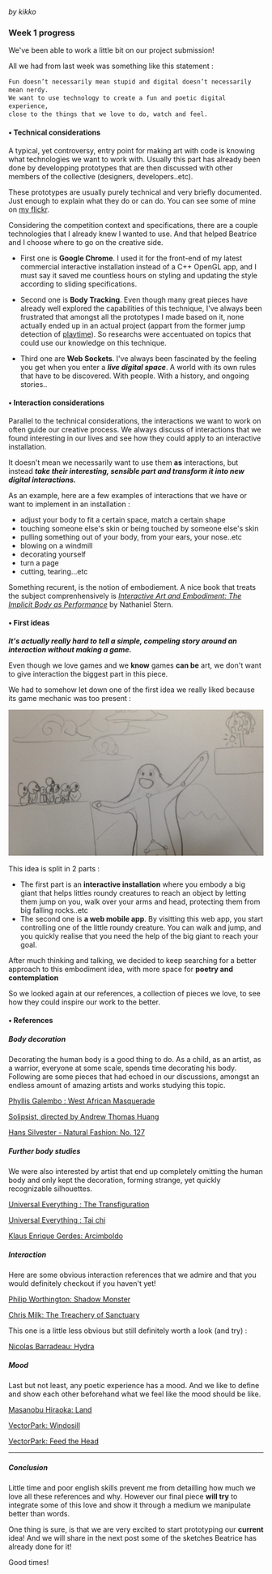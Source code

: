 _by kikko_

### Week 1 progress 

We've been able to work a little bit on our project submission!

All we had from last week was something like this statement :

	Fun doesn’t necessarily mean stupid and digital doesn’t necessarily mean nerdy.
	We want to use technology to create a fun and poetic digital experience,
	close to the things that we love to do, watch and feel.
	
#### • Technical considerations
A typical, yet controversy, entry point for making art with code is knowing what technologies we want to work with. Usually this part has already been done by developping prototypes that are then discussed with other members of the collective (designers, developers..etc).

These prototypes are usually purely technical and very briefly documented. Just enough to explain what they do or can do. You can see some of mine on [my flickr](http://www.flickr.com/photos/kikko_fr/).

Considering the competition context and specifications, there are a couple technologies that I already knew I wanted to use. And that helped Beatrice and I choose where to go on the creative side.

- First one is **Google Chrome**.
I used it for the front-end of my latest commercial interactive installation instead of a C++ OpenGL app, and I must say it saved me countless hours on styling and updating the style according to sliding specifications.

- Second one is **Body Tracking**. Even though many great pieces have already well explored the capabilities of this technique, I've always been frustrated that amongst all the prototypes I made based on it, none actually ended up in an actual project (appart from the former jump detection of [playtime](http://playtime.lab212.org)). So researchs were accentuated on topics that could use our knowledge on this technique.

- Third one are **Web Sockets**.
I've always been fascinated by the feeling you get when you enter a _**live digital space**_. A world with its own rules that have to be discovered. With people. With a history, and ongoing stories..

#### • Interaction considerations
Parallel to the technical considerations, the interactions we want to work on often guide our creative process. We always discuss of interactions that we found interesting in our lives and see how they could apply to an interactive installation.

It doesn't mean we necessarily want to use them **as** interactions, but instead **_take their interesting, sensible part and transform it into new digital interactions._**

As an example, here are a few examples of interactions that we have or want to implement in an installation :

- adjust your body to fit a certain space, match a certain shape
- touching someone else's skin or being touched by someone else's skin
- pulling something out of your body, from your ears, your nose..etc
- blowing on a windmill
- decorating yourself
- turn a page
- cutting, tearing...etc

Something recurent, is the notion of embodiement.
A nice book that treats the subject comprenhensively is _[Interactive Art and Embodiment: The Implicit Body as Performance](http://implicitbody.net/)_ by Nathaniel Stern.

#### • First ideas

**_It's actually really hard to tell a simple, compeling story around an interaction without making a game._**

Even though we love games and we **know** games **can be** art, we don't want to give interaction the biggest part in this piece.

We had to somehow let down one of the first idea we really liked because its game mechanic was too present :

![image](../project_images/1st_idea.jpg)

This idea is split in 2 parts :

- The first part is an **interactive installation** where you embody a big giant that helps littles roundy creatures to reach an object by letting them jump on you, walk over your arms and head, protecting them from big falling rocks..etc
- The second one is **a web mobile app**. By visitting this web app, you start controlling one of the little roundy creature. You can walk and jump, and you quickly realise that you need the help of the big giant to reach your goal.

After much thinking and talking, we decided to keep searching for a better approach to this embodiment idea, with more space for **poetry and contemplation**

So we looked again at our references, a collection of pieces we love, to see how they could inspire our work to the better.

#### • References

##### Body decoration

Decorating the human body is a good thing to do. As a child, as an artist, as a warrior, everyone at some scale, spends time decorating his body.
Following are some pieces that had echoed in our discussions, amongst an endless amount of amazing artists and works studying this topic.

[Phyllis Galembo : West African Masquerade](http://www.itsnicethat.com/articles/phyllis-galembo)

[Solipsist, directed by Andrew Thomas Huang](https://vimeo.com/37848135)

[Hans Silvester - Natural Fashion: No. 127](https://www.google.fr/search?q=Hans+Silvester+-+Natural+Fashion:+No.+127&source=lnms&tbm=isch&sa=X&ei=hXMCU4LRNI2U0QWCjYDgDQ&ved=0CAkQ_AUoAQ&biw=1163&bih=638)

##### Further body studies

We were also interested by artist that end up completely omitting the human body and only kept the decoration, forming strange, yet quickly recognizable silhouettes.

[Universal Everything : The Transfiguration](http://www.universaleverything.com/projects/thetransfiguration/)

[Universal Everything : Tai chi](http://www.universaleverything.com/projects/tai-chi/)

[Klaus Enrique Gerdes: Arcimboldo](http://www.klausenrique.com/arcimboldo.html)

##### Interaction

Here are some obvious interaction references that we admire and that you would definitely checkout if you haven't yet!

[Philip Worthington: Shadow Monster](https://www.moma.org/visit/calendar/exhibitions/1346)

[Chris Milk: The Treachery of Sanctuary](http://milk.co/treachery)

This one is a little less obvious but still definitely worth a look (and try) :

[Nicolas Barradeau: Hydra](http://barradeau.com/2013/hydra)

##### Mood

Last but not least, any poetic experience has a mood. And we like to define and show each other beforehand what we feel like the mood should be like.

[Masanobu Hiraoka: Land](https://vimeo.com/74114715)

[VectorPark: Windosill](http://windosill.com/online/)

[VectorPark: Feed the Head](http://www.feedthehead.net/)


----

##### Conclusion

Little time and poor english skills prevent me from detailling how much we love all these references and why.
However our final piece **will try** to integrate some of this love and show it through a medium we manipulate better than words.

One thing is sure, is that we are very excited to start prototyping our **current** idea! And we will share in the next post some of the sketches Beatrice has already done for it!

Good times!
